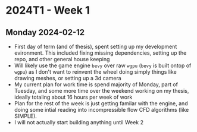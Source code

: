 # 2024T1 - Week 1

## Monday 2024-02-12
- First day of term (and of thesis), spent setting up my development evironment. This included
fixing missing dependencies, setting up the repo, and other general house keeping
- Will likely use the game engine `bevy` over raw `wgpu` (`bevy` is built ontop of `wgpu`) as I 
don't want to reinvent the wheel doing simply things like drawing meshes, or setting up a 3d camera
- My current plan for work time is spend majority of Monday, part of Tuesday, and some more time over 
the weekend working on my thesis, ideally totaling about 16 hours per week of work
- Plan for the rest of the week is just getting familar with the engine, and doing some intial 
reading into incompressible flow CFD algorithms (like SIMPLE).
- I will not actually start building anything until Week 2 